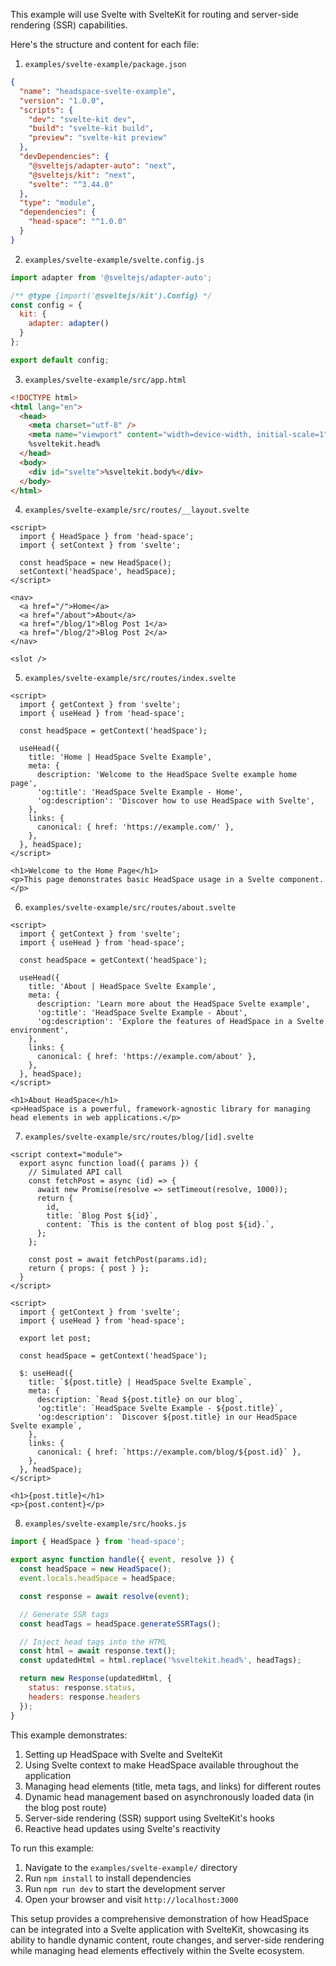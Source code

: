 This example will use Svelte with SvelteKit for routing and server-side rendering (SSR) capabilities.

Here's the structure and content for each file:

1. `examples/svelte-example/package.json`

```json
{
  "name": "headspace-svelte-example",
  "version": "1.0.0",
  "scripts": {
    "dev": "svelte-kit dev",
    "build": "svelte-kit build",
    "preview": "svelte-kit preview"
  },
  "devDependencies": {
    "@sveltejs/adapter-auto": "next",
    "@sveltejs/kit": "next",
    "svelte": "^3.44.0"
  },
  "type": "module",
  "dependencies": {
    "head-space": "^1.0.0"
  }
}
```

2. `examples/svelte-example/svelte.config.js`

```javascript
import adapter from '@sveltejs/adapter-auto';

/** @type {import('@sveltejs/kit').Config} */
const config = {
  kit: {
    adapter: adapter()
  }
};

export default config;
```

3. `examples/svelte-example/src/app.html`

```html
<!DOCTYPE html>
<html lang="en">
  <head>
    <meta charset="utf-8" />
    <meta name="viewport" content="width=device-width, initial-scale=1" />
    %sveltekit.head%
  </head>
  <body>
    <div id="svelte">%sveltekit.body%</div>
  </body>
</html>
```

4. `examples/svelte-example/src/routes/__layout.svelte`

```svelte
<script>
  import { HeadSpace } from 'head-space';
  import { setContext } from 'svelte';

  const headSpace = new HeadSpace();
  setContext('headSpace', headSpace);
</script>

<nav>
  <a href="/">Home</a>
  <a href="/about">About</a>
  <a href="/blog/1">Blog Post 1</a>
  <a href="/blog/2">Blog Post 2</a>
</nav>

<slot />
```

5. `examples/svelte-example/src/routes/index.svelte`

```svelte
<script>
  import { getContext } from 'svelte';
  import { useHead } from 'head-space';

  const headSpace = getContext('headSpace');

  useHead({
    title: 'Home | HeadSpace Svelte Example',
    meta: {
      description: 'Welcome to the HeadSpace Svelte example home page',
      'og:title': 'HeadSpace Svelte Example - Home',
      'og:description': 'Discover how to use HeadSpace with Svelte',
    },
    links: {
      canonical: { href: 'https://example.com/' },
    },
  }, headSpace);
</script>

<h1>Welcome to the Home Page</h1>
<p>This page demonstrates basic HeadSpace usage in a Svelte component.</p>
```

6. `examples/svelte-example/src/routes/about.svelte`

```svelte
<script>
  import { getContext } from 'svelte';
  import { useHead } from 'head-space';

  const headSpace = getContext('headSpace');

  useHead({
    title: 'About | HeadSpace Svelte Example',
    meta: {
      description: 'Learn more about the HeadSpace Svelte example',
      'og:title': 'HeadSpace Svelte Example - About',
      'og:description': 'Explore the features of HeadSpace in a Svelte environment',
    },
    links: {
      canonical: { href: 'https://example.com/about' },
    },
  }, headSpace);
</script>

<h1>About HeadSpace</h1>
<p>HeadSpace is a powerful, framework-agnostic library for managing head elements in web applications.</p>
```

7. `examples/svelte-example/src/routes/blog/[id].svelte`

```svelte
<script context="module">
  export async function load({ params }) {
    // Simulated API call
    const fetchPost = async (id) => {
      await new Promise(resolve => setTimeout(resolve, 1000));
      return {
        id,
        title: `Blog Post ${id}`,
        content: `This is the content of blog post ${id}.`,
      };
    };

    const post = await fetchPost(params.id);
    return { props: { post } };
  }
</script>

<script>
  import { getContext } from 'svelte';
  import { useHead } from 'head-space';

  export let post;

  const headSpace = getContext('headSpace');

  $: useHead({
    title: `${post.title} | HeadSpace Svelte Example`,
    meta: {
      description: `Read ${post.title} on our blog`,
      'og:title': `HeadSpace Svelte Example - ${post.title}`,
      'og:description': `Discover ${post.title} in our HeadSpace Svelte example`,
    },
    links: {
      canonical: { href: `https://example.com/blog/${post.id}` },
    },
  }, headSpace);
</script>

<h1>{post.title}</h1>
<p>{post.content}</p>
```

8. `examples/svelte-example/src/hooks.js`

```javascript
import { HeadSpace } from 'head-space';

export async function handle({ event, resolve }) {
  const headSpace = new HeadSpace();
  event.locals.headSpace = headSpace;

  const response = await resolve(event);

  // Generate SSR tags
  const headTags = headSpace.generateSSRTags();

  // Inject head tags into the HTML
  const html = await response.text();
  const updatedHtml = html.replace('%sveltekit.head%', headTags);

  return new Response(updatedHtml, {
    status: response.status,
    headers: response.headers
  });
}
```

This example demonstrates:

1. Setting up HeadSpace with Svelte and SvelteKit
2. Using Svelte context to make HeadSpace available throughout the application
3. Managing head elements (title, meta tags, and links) for different routes
4. Dynamic head management based on asynchronously loaded data (in the blog post route)
5. Server-side rendering (SSR) support using SvelteKit's hooks
6. Reactive head updates using Svelte's reactivity

To run this example:

1. Navigate to the `examples/svelte-example/` directory
2. Run `npm install` to install dependencies
3. Run `npm run dev` to start the development server
4. Open your browser and visit `http://localhost:3000`

This setup provides a comprehensive demonstration of how HeadSpace can be integrated into a Svelte application with SvelteKit, showcasing its ability to handle dynamic content, route changes, and server-side rendering while managing head elements effectively within the Svelte ecosystem.

